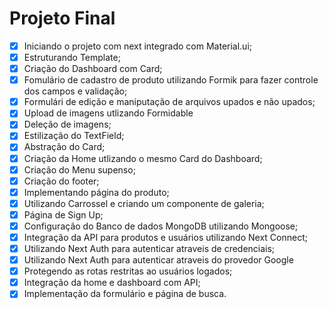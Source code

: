 # Projeto Final
- [x] Iniciando o projeto com next integrado com Material.ui;
- [x] Estruturando Template;
- [x] Criação do Dashboard com Card;
- [x] Fomulário de cadastro de produto utilizando Formik para fazer controle dos campos e validação;
- [x] Formulári de edição e maniputação de arquivos upados e não upados;
- [x] Upload de imagens utlizando Formidable
- [x] Deleção de imagens;
- [x] Estilização do TextField;
- [x] Abstração do Card;
- [x] Criação da Home utlizando o mesmo Card do Dashboard;
- [x] Criação do Menu supenso;
- [x] Criação do footer;
- [x] Implementando página do produto;
- [x] Utilizando Carrossel e criando um componente de galeria;
- [x] Página de Sign Up;
- [x] Configuração do Banco de dados MongoDB utilizando Mongoose;
- [x] Integração da API para produtos e usuários utilizando Next Connect;
- [x] Utilizando Next Auth para autenticar atraveis de credenciais;
- [x] Utilizando Next Auth para autenticar atraveis do provedor Google
- [x] Protegendo as rotas restritas ao usuários logados;
- [x] Integração da home e dashboard com API;
- [x] Implementação da formulário e página de busca.
